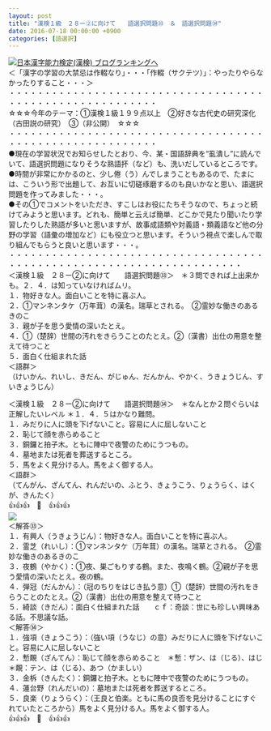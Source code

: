 ```yaml
---
layout: post
title: "漢検１級　２８ー②に向けて　　語選択問題㉝　＆　語選択問題㉞"
date: 2016-07-18 00:00:00 +0900
categories: [語選択]
---
```


[![](/syuusyuu9701/assets/images/漢検１級-２８ー②に向けて-語選択問題㉝-＆-語選択問題㉞-br_c_3028_1.gif)](http://blog.with2.net/link.php?1659096:3028 "日本漢字能力検定(漢検) ブログランキングへ")[日本漢字能力検定(漢検) ブログランキングへ](http://blog.with2.net/link.php?1659096:3028)  
＜「漢字の学習の大禁忌は作輟なり」・・・「作輟（サクテツ）」：やったりやらなかったりすること・・・＞  
・・・・・・・・・・・・・・・・・・・・・・・・・・・・・・・・・・・・・・・・・・・・・・・・・・・・・・・・・  
☆☆☆今年のテーマ：①漢検１級１９９点以上　②好きな古代史の研究深化（古田説の研究）　③（非公開）　☆☆☆　　  
・・・・・・・・・・・・・・・・・・・・・・・・・・・・・・・・・・・・・・・・・・・・・・・・・・・・・・・・・  
●現在の学習状況でお知らせしたとおり、今、某・国語辞典を“虱潰し”に読んでいて、語選択問題になりそうな熟語抔（など）も、洗いだしているところです。  
●時間が非常にかかるのと、少し倦（う）んでしまうこともあるので、たまには、こういう形で出題して、お互いに切磋琢磨するのも良いかなと思い、語選択問題を作ってみました・・・。  
●その①でコメントをいただき、すこしはお役にたちそうなので、ちょっと続けてみようと思います。どれも、簡単と云えば簡単、どこかで見たり聞いたり学習したりした熟語が多いと思いますが、故事成語類や対義語・類義語など他の分野の学習（語彙の増加など）にも役立つと思います。そういう視点で楽しんで取り組んでもらうと良いと思います・・・。  
・・・・・・・・・・・・・・・・・・・・・・・・・・・・・・・・・・・・・・・・・・・・・・・・・・・・・・・・・・・・・・・・・・・・・  
＜漢検１級　２８ー②に向けて　　語選択問題㉝＞　＊３問できれば上出来かも。２．４．は知っていなければムリ。  
１．物好きな人。面白いことを特に喜ぶ人。  
２．①マンネンタケ（万年茸）の漢名。瑞草とされる。　②霊妙な働きのあるきのこ  
３．親が子を思う愛情の深いたとえ。  
４．①（楚辞）世間の汚れをきらうことのたとえ。②（漢書）出仕の用意を整えて待つこと  
５．面白く仕組まれた話  
＜語群＞  
（けいかん、れいし、きだん、がじゅん、だんかん、やかく、うきょうじん、すいきょうじん）  
  
＜漢検１級　２８ー②に向けて　　語選択問題㉞＞　＊なんとか２問ぐらいは正解したいレベル ＊１．４．５はかなり難問。  
１．みだりに人に頭を下げないこと。容易に人に屈しないこと  
２．恥じて顔を赤らめること  
３．銅鑼と拍子木。ともに陣中で夜警のためにうつもの。  
４．墓地または死者を葬送するところ。  
５．馬をよく見分ける人。馬をよく御する人。  
＜語群＞  
（てんがん、ざんてん、れんだいの、ふとう、きょうこう、りょうらく、はくが、きんたく）  
👍👍👍　🐒　👍👍👍  
![](/syuusyuu9701/assets/images/漢検１級-２８ー②に向けて-語選択問題㉝-＆-語選択問題㉞-11a8e9aafa2be1fac536c03c51d647a7.png)  
＜解答㉝＞  
１．有興人（うきょうじん）：物好きな人。面白いことを特に喜ぶ人。  
２．霊芝（れいし）：①マンネンタケ（万年茸）の漢名。瑞草とされる。　②霊妙な働きのあるきのこ  
３．夜鶴（やかく）：①夜、巣ごもりする鶴。また、夜鳴く鶴。②親が子を思う愛情の深いたとえ。夜の鶴。  
４．弾冠（だんかん）：（冠のちりをはじき払う意）①（楚辞）世間の汚れをきらうことのたとえ。②（漢書）出仕の用意を整えて待つこと  
５．綺談（きだん）：面白く仕組まれた話　　ｃｆ：奇談：世にも珍しい興味ある話。不思議な話。  
＜解答㉞＞  
１．強項（きょうこう）：（強い項（うなじ）の意）みだりに人に頭を下げないこと。容易に人に屈しないこと  
２．慙靦（ざんてん）：恥じて顔を赤らめること　＊慙：ザン、は（じる）、はじ　＊靦：テン、は（じる）、あつ（かましい）  
３．金柝（きんたく）：銅鑼と拍子木。ともに陣中で夜警のためにうつもの。  
４．蓮台野（れんだいの）：墓地または死者を葬送するところ。  
５．良楽（りょうらく）：（王良と伯楽。ともに馬の良否を見分けることにすぐれていたところから）馬をよく見分ける人。馬をよく御する人。  
👍👍👍　🐒　👍👍👍  
  